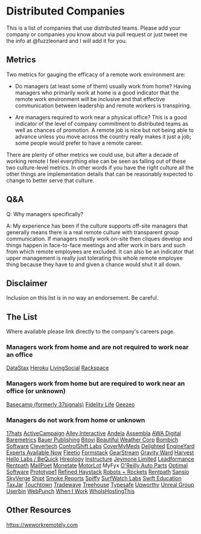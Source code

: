 # Distributed Companies

This is a list of companies that use distributed teams.
Please add your company or companies you know about via pull request or just
tweet me the info at @fuzzleonard and I will add it for you.

## Metrics

Two metrics for gauging the efficacy of a remote work environment are:

* Do managers (at least some of them) usually work from home? Having managers
who primarily work at home is a good indicator that the remote work
environment will be inclusive and that effective communication between
leadership and remote workers is transpiring.

* Are managers required to work near a physical office? This is a good
indicator of the level of company commitment to distributed teams as
well as chances of promotion. A remote job is nice but not being able to
advance unless you move across the country really makes it just a job; some
people would prefer to have a remote career.

There are plenty of other metrics we could use, but after a decade of working
remote I feel everything else can be seen as falling out of these two
culture-level metrics. In other words if you have the right culture all the
other things are implementation details that can be reasonably expected to
change to better serve that culture.

## Q&A

Q: Why managers specifically?

A: My experience has been if the culture supports off-site managers that
generally means there is a real remote culture with transparent group
communication. If managers mostly work on-site then cliques develop and things
happen in face-to-face meetings and after work in bars and such from which
remote employees are excluded. It can also be an indicator that upper
management is really just tolerating this whole remote employee thing because
they have to and given a chance would shut it all down.

## Disclaimer

Inclusion on this list is in no way an endorsement. Be careful.

## The List

Where available please link directly to the company's careers page.

### Managers work from home and are not required to work near an office

[DataStax](http://www.datastax.com/company/careers)
[Heroku](https://jobs.heroku.com)
[LivingSocial](http://corporate.livingsocial.com/careers/overview)
[Rackspace](http://www.rackspace.com/talent/)

### Managers work from home but are required to work near an office (or unknown)

[Basecamp (formerly 37signals)](https://basecamp.com/about)
[Fidelity Life](http://www.fidelitylife.com)
[Geezeo](http://geezeo.com/about/careers)

### Managers do not work from home or unknown

[17hats](https://www.17hats.com/about-us.html)
[ActiveCampaign](http://www.activecampaign.com/about)
[Alley Interactive](http://www.alleyinteractive.com/hiring)
[Andela](http://www.andela.co)
[Assembla](https://www.assembla.com/about)
[AWA Digital](http://www.awa-digital.com/careers)
[Baremetrics](https://baremetrics.io/jobs)
[Bauer Publishing](http://www.bauerpublishing.com/human-resources)
[Bitovi](http://www.bitovi.com/about)
[Beautiful Weather Corp](http://thebeautifulweathercorp.com/about-us)
[Bombich Software](http://bombich.com/about)
[Clevertech](http://www.clevertech.biz)
[ControlShift Labs](https://controlshift.recruiterbox.com)
[CoverMyMeds](https://www.covermymeds.com/main/careers)
[Delighted](https://delighted.com/blog)
[EngineYard](https://www.engineyard.com/company/careers)
[Experts Available Now](https://www.expertsavailablenow.com/about-us)
[Fleetio](http://www.fleetio.com/jobs)
[Formstack](https://www.formstack.com/careers)
[GearStream](http://www.gearstream.com/careers)
[Gravity Ward](http://www.gravityward.com)
[Harvest](https://www.getharvest.com/careers)
[Hello Labs / BeQuick](https://hellolabs.bamboohr.com/jobs)
[Hireology](http://www.hireology.com/careers)
[Instructure](http://www.instructure.com/jobs)
[Jeymone Limited](n/a (might be adult entertainment?))
[Leadformance](http://jobs.leadformance.com)
[Rentpath](http://rentpath.com/careers)
[MailPoet](http://www.mailpoet.com/jobs)
[Monetate](http://www.monetate.com/jobs)
[MotorLot](http://motorlot.com/jobs)
MyFyx
[O'Reilly Auto Parts](https://corporate.oreillyauto.com/corporate/CareerOpportunities.do)
[Optimal Software](http://www.broadbandspeedchecker.co.uk)
[Prototype1](https://prototype1.io)
[Refined Haystack](http://www.refinedhaystack.com/careers)
[Robots + Rockets](http://robotsandrockets.co/#join-us)
[Rentpath](http://rentpath.com/careers)
[Sansio](http://www.sansio.com/careers)
[SkyVerge](http://www.skyverge.com/jobs)
[Shipt](https://www.shipt.com)
[Smoke Reports](https://www.smokereports.com/about-us)
[Spiffy](http://madebyspiffy.com/jobs)
[SurfWatch Labs](https://www.surfwatchlabs.com/about)
[Swift Education](http://www.swifteducation.com/company)
[TaxJar](http://www.taxjar.com/jobs)
[Touchtown](http://www.touchtown.us/welcome/about/careers.aspx)
[Tradewave](https://tradewave.net/contact)
[Treehouse](https://teamtreehouse.com/jobs)
[Typesafe](https://typesafe.com/company/careers)
[Upworthy](http://www.upworthy.com/jobs)
[Unreal Group](http://unrealgrp.com)
[Userbin](https://userbin.com)
[WebPunch](http://webpunch12.com)
[When I Work](http://wheniwork.com)
[WhoIsHostingThis](http://www.whoishostingthis.com/contact)

## Other Resources

https://weworkremotely.com
